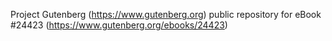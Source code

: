 Project Gutenberg (https://www.gutenberg.org) public repository for eBook #24423 (https://www.gutenberg.org/ebooks/24423)
